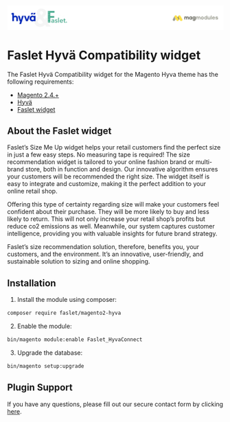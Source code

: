 ![header-hyva](https://github.com/Faslet/magento2-hyva/blob/main/assets/header.jpg?raw=true)

# Faslet Hyvä Compatibility widget

The Faslet Hyvä Compatibility widget for the Magento Hyva theme has the following requirements:

- [Magento 2.4.+](https://github.com/magento/magento2)
- [Hyvä](https://github.com/hyva-themes)
- [Faslet widget](https://github.com/Faslet/magento2)

## About the Faslet widget

Faslet’s Size Me Up widget helps your retail customers find the perfect size in just a few easy steps. No measuring tape is required! The size recommendation widget is tailored to your online fashion brand or multi-brand store, both in function and design. Our innovative algorithm ensures your customers will be recommended the right size. The widget itself is easy to integrate and customize, making it the perfect addition to your online retail shop.

Offering this type of certainty regarding size will make your customers feel confident about their purchase. They will be more likely to buy and less likely to return. This will not only increase your retail shop’s profits but reduce co2 emissions as well. Meanwhile, our system captures customer intelligence, providing you with valuable insights for future brand strategy.

Faslet’s size recommendation solution, therefore, benefits you, your customers, and the environment. It’s an innovative, user-friendly, and sustainable solution to sizing and online shopping.

## Installation

1. Install the module using composer:

```bash
composer require faslet/magento2-hyva
```

2. Enable the module:

```bash
bin/magento module:enable Faslet_HyvaConnect
```

3. Upgrade the database:

```bash
bin/magento setup:upgrade
```

## Plugin Support

If you have any questions, please fill out our secure contact form by clicking [here](https://site.faslet.me/contact-us).
